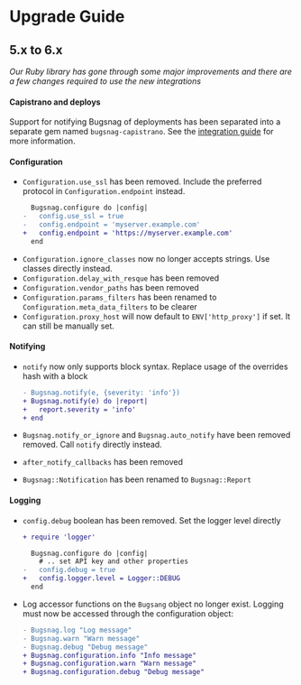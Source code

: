 # Upgrade Guide

## 5.x to 6.x

_Our Ruby library has gone through some major improvements and there are a few
changes required to use the new integrations_

#### Capistrano and deploys

Support for notifying Bugsnag of deployments has been separated into a separate
gem named `bugsnag-capistrano`. See the [integration
guide](https://docs.bugsnag.com/api/deploy-tracking/capistrano/) for more information.


#### Configuration

* `Configuration.use_ssl` has been removed. Include the preferred protocol in `Configuration.endpoint` instead.
  ```diff
    Bugsnag.configure do |config|
  -   config.use_ssl = true
  -   config.endpoint = 'myserver.example.com'
  +   config.endpoint = 'https://myserver.example.com'
    end
  ```
* `Configuration.ignore_classes` now no longer accepts strings. Use classes directly instead.
* `Configuration.delay_with_resque` has been removed
* `Configuration.vendor_paths` has been removed
* `Configuration.params_filters` has been renamed to `Configuration.meta_data_filters` to be clearer
* `Configuration.proxy_host` will now default to `ENV['http_proxy']` if set. It can still be manually set.

#### Notifying

* `notify` now only supports block syntax. Replace usage of the overrides hash with a block

  ```diff
  - Bugsnag.notify(e, {severity: 'info'})
  + Bugsnag.notify(e) do |report|
  +   report.severity = 'info'
  + end
  ```

* `Bugsnag.notify_or_ignore` and `Bugsnag.auto_notify` have been removed removed. Call `notify` directly instead.
* `after_notify_callbacks` has been removed
* `Bugsnag::Notification` has been renamed to `Bugsnag::Report`

#### Logging

* `config.debug` boolean has been removed. Set the logger level directly

  ```diff
  + require 'logger'

    Bugsnag.configure do |config|
      # .. set API key and other properties
  -   config.debug = true
  +   config.logger.level = Logger::DEBUG
    end
  ```

* Log accessor functions on the `Bugsang` object no longer exist. Logging must now be accessed through the configuration object:

  ```diff
  - Bugsnag.log "Log message"
  - Bugsnag.warn "Warn message"
  - Bugsnag.debug "Debug message"
  + Bugsnag.configuration.info "Info message"
  + Bugsnag.configuration.warn "Warn message"
  + Bugsnag.configuration.debug "Debug message"
  ```
